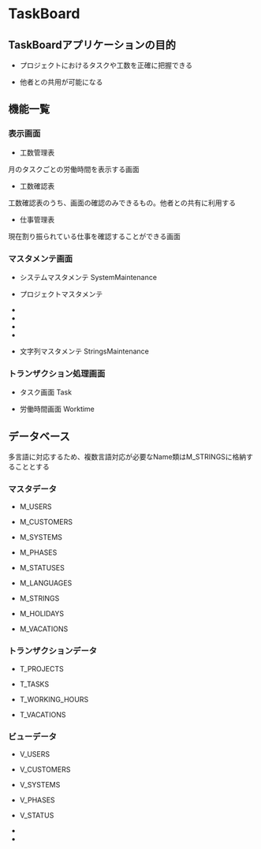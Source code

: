 # TaskBoard

## TaskBoardアプリケーションの目的

* プロジェクトにおけるタスクや工数を正確に把握できる

* 他者との共用が可能になる

## 機能一覧

### 表示画面

* 工数管理表

月のタスクごとの労働時間を表示する画面

* 工数確認表

工数確認表のうち、画面の確認のみできるもの。他者との共有に利用する

* 仕事管理表

現在割り振られている仕事を確認することができる画面

### マスタメンテ画面

* システムマスタメンテ SystemMaintenance

* プロジェクトマスタメンテ 

* 

* 

* 

* 

* 文字列マスタメンテ StringsMaintenance

### トランザクション処理画面

* タスク画面 Task

* 労働時間画面 Worktime

## データベース

多言語に対応するため、複数言語対応が必要なName類はM_STRINGSに格納することとする

### マスタデータ

* M_USERS

* M_CUSTOMERS

* M_SYSTEMS

* M_PHASES

* M_STATUSES

* M_LANGUAGES

* M_STRINGS

* M_HOLIDAYS

* M_VACATIONS

### トランザクションデータ

* T_PROJECTS

* T_TASKS

* T_WORKING_HOURS

* T_VACATIONS

### ビューデータ

* V_USERS

* V_CUSTOMERS

* V_SYSTEMS

* V_PHASES

* V_STATUS



* 

* 

